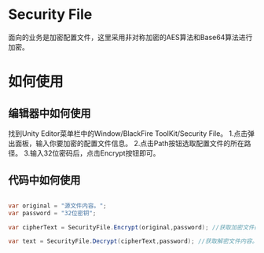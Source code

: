 # Security File

面向的业务是加密配置文件，这里采用非对称加密的AES算法和Base64算法进行加密。

# 如何使用

## 编辑器中如何使用

找到Unity Editor菜单栏中的Window/BlackFire ToolKit/Security File。
1.点击弹出面板，输入你要加密的配置文件信息。
2.点击Path按钮选取配置文件的所在路径。
3.输入32位密码后，点击Encrypt按钮即可。

## 代码中如何使用

```csharp

var original = "源文件内容。";
var password = "32位密钥";

var cipherText = SecurityFile.Encrypt(original,password); //获取加密文件内容。

var text = SecurityFile.Decrypt(cipherText,password); //获取解密文件内容。

```